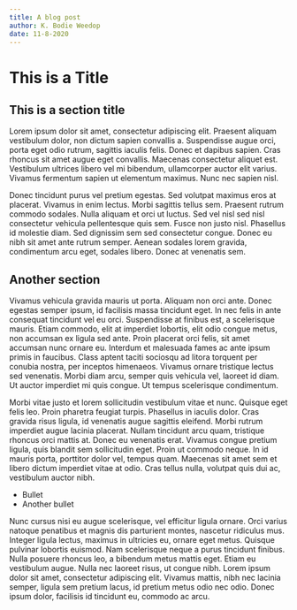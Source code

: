 ```yaml
---
title: A blog post
author: K. Bodie Weedop
date: 11-8-2020
---
```


# This is a Title

## This is a section title

Lorem ipsum dolor sit amet, consectetur adipiscing elit. Praesent aliquam vestibulum dolor, non dictum sapien convallis a. Suspendisse augue orci, porta eget odio rutrum, sagittis iaculis felis. Donec et dapibus sapien. Cras rhoncus sit amet augue eget convallis. Maecenas consectetur aliquet est. Vestibulum ultrices libero vel mi bibendum, ullamcorper auctor elit varius. Vivamus fermentum sapien ut elementum maximus. Nunc nec sapien nisl.

Donec tincidunt purus vel pretium egestas. Sed volutpat maximus eros at placerat. Vivamus in enim lectus. Morbi sagittis tellus sem. Praesent rutrum commodo sodales. Nulla aliquam et orci ut luctus. Sed vel nisl sed nisl consectetur vehicula pellentesque quis sem. Fusce non justo nisl. Phasellus id molestie diam. Sed dignissim sem sed consectetur congue. Donec eu nibh sit amet ante rutrum semper. Aenean sodales lorem gravida, condimentum arcu eget, sodales libero. Donec at venenatis sem.

## Another section

Vivamus vehicula gravida mauris ut porta. Aliquam non orci ante. Donec egestas semper ipsum, id facilisis massa tincidunt eget. In nec felis in ante consequat tincidunt vel eu orci. Suspendisse at finibus est, a scelerisque mauris. Etiam commodo, elit at imperdiet lobortis, elit odio congue metus, non accumsan ex ligula sed ante. Proin placerat orci felis, sit amet accumsan nunc ornare eu. Interdum et malesuada fames ac ante ipsum primis in faucibus. Class aptent taciti sociosqu ad litora torquent per conubia nostra, per inceptos himenaeos. Vivamus ornare tristique lectus sed venenatis. Morbi diam arcu, semper quis vehicula vel, laoreet id diam. Ut auctor imperdiet mi quis congue. Ut tempus scelerisque condimentum.

Morbi vitae justo et lorem sollicitudin vestibulum vitae et nunc. Quisque eget felis leo. Proin pharetra feugiat turpis. Phasellus in iaculis dolor. Cras gravida risus ligula, id venenatis augue sagittis eleifend. Morbi rutrum imperdiet augue lacinia placerat. Nullam tincidunt arcu quam, tristique rhoncus orci mattis at. Donec eu venenatis erat. Vivamus congue pretium ligula, quis blandit sem sollicitudin eget. Proin ut commodo neque. In id mauris porta, porttitor dolor vel, tempus quam. Maecenas sit amet sem et libero dictum imperdiet vitae at odio. Cras tellus nulla, volutpat quis dui ac, vestibulum auctor nibh.

- Bullet
- Another bullet

Nunc cursus nisi eu augue scelerisque, vel efficitur ligula ornare. Orci varius natoque penatibus et magnis dis parturient montes, nascetur ridiculus mus. Integer ligula lectus, maximus in ultricies eu, ornare eget metus. Quisque pulvinar lobortis euismod. Nam scelerisque neque a purus tincidunt finibus. Nulla posuere rhoncus leo, a bibendum metus mattis eget. Etiam eu vestibulum augue. Nulla nec laoreet risus, ut congue nibh. Lorem ipsum dolor sit amet, consectetur adipiscing elit. Vivamus mattis, nibh nec lacinia semper, ligula sem pretium lacus, id pretium metus odio nec odio. Donec ipsum dolor, facilisis id tincidunt eu, commodo ac arcu.
